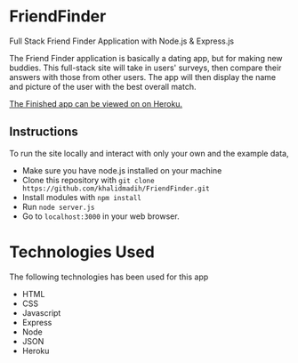 # FriendFinder
Full Stack Friend Finder Application with Node.js &amp; Express.js

The Friend Finder application is basically a dating app, but for making new buddies. This full-stack site will take in users' surveys, then compare their answers with those from other users. The app will then display the name and picture of the user with the best overall match.

<a href="#">The Finished app can be viewed on on Heroku.</a>

## Instructions
To run the site locally and interact with only your own and the example data,
 - Make sure you have node.js installed on your machine
 - Clone this repository with `git clone https://github.com/khalidmadih/FriendFinder.git`
 - Install modules with `npm install`
 - Run `node server.js`
 - Go to `localhost:3000` in your web browser.

# Technologies Used
The following technologies has been used for this app
- HTML
- CSS
- Javascript
- Express
- Node
- JSON
- Heroku